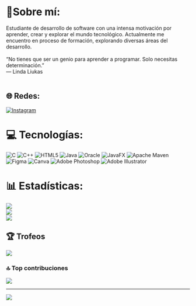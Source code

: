 # 💫Sobre mí:
Estudiante de desarrollo de software con una intensa motivación por aprender, crear y explorar el mundo tecnológico. Actualmente me encuentro en proceso de formación, explorando diversas áreas del desarrollo.<br><br>“No tienes que ser un genio para aprender a programar. Solo necesitas determinación.”<br>                                                                                                                                        — Linda Liukas<br><br>


## 🌐 Redes:
[![Instagram](https://img.shields.io/badge/Instagram-%23E4405F.svg?logo=Instagram&logoColor=white)](https://instagram.com/zurisaddai_ra) 

# 💻 Tecnologías:
![C](https://img.shields.io/badge/c-%2300599C.svg?style=for-the-badge&logo=c&logoColor=white) ![C++](https://img.shields.io/badge/c++-%2300599C.svg?style=for-the-badge&logo=c%2B%2B&logoColor=white) ![HTML5](https://img.shields.io/badge/html5-%23E34F26.svg?style=for-the-badge&logo=html5&logoColor=white) ![Java](https://img.shields.io/badge/java-%23ED8B00.svg?style=for-the-badge&logo=openjdk&logoColor=white) ![Oracle](https://img.shields.io/badge/Oracle-F80000?style=for-the-badge&logo=oracle&logoColor=white) ![JavaFX](https://img.shields.io/badge/javafx-%23FF0000.svg?style=for-the-badge&logo=javafx&logoColor=white) ![Apache Maven](https://img.shields.io/badge/Apache%20Maven-C71A36?style=for-the-badge&logo=Apache%20Maven&logoColor=white) ![Figma](https://img.shields.io/badge/figma-%23F24E1E.svg?style=for-the-badge&logo=figma&logoColor=white) ![Canva](https://img.shields.io/badge/Canva-%2300C4CC.svg?style=for-the-badge&logo=Canva&logoColor=white) ![Adobe Photoshop](https://img.shields.io/badge/adobe%20photoshop-%2331A8FF.svg?style=for-the-badge&logo=adobe%20photoshop&logoColor=white) ![Adobe Illustrator](https://img.shields.io/badge/adobe%20illustrator-%23FF9A00.svg?style=for-the-badge&logo=adobe%20illustrator&logoColor=white)
# 📊 Estadísticas:
![](https://github-readme-stats.vercel.app/api?username=zurira&theme=tokyonight&hide_border=false&include_all_commits=false&count_private=false)<br/>
![](https://nirzak-streak-stats.vercel.app/?user=zurira&theme=tokyonight&hide_border=false)<br/>
![](https://github-readme-stats.vercel.app/api/top-langs/?username=zurira&theme=tokyonight&hide_border=false&include_all_commits=false&count_private=false&layout=compact)

## 🏆 Trofeos
![](https://github-profile-trophy.vercel.app/?username=zurira&theme=tokyonight&no-frame=false&no-bg=true&margin-w=4)

### 🔝 Top contribuciones
![](https://github-contributor-stats.vercel.app/api?username=zurira&limit=5&theme=tokyonight&combine_all_yearly_contributions=true)

---
[![](https://visitcount.itsvg.in/api?id=zurira&icon=0&color=0)](https://visitcount.itsvg.in)

<!-- Proudly created with GPRM ( https://gprm.itsvg.in ) -->
